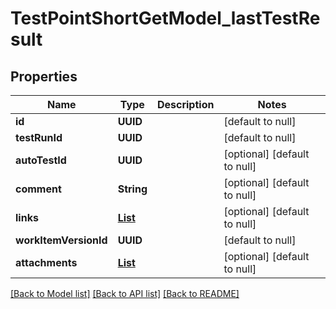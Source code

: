 # TestPointShortGetModel_lastTestResult
## Properties

| Name | Type | Description | Notes |
|------------ | ------------- | ------------- | -------------|
| **id** | **UUID** |  | [default to null] |
| **testRunId** | **UUID** |  | [default to null] |
| **autoTestId** | **UUID** |  | [optional] [default to null] |
| **comment** | **String** |  | [optional] [default to null] |
| **links** | [**List**](LinkModel.md) |  | [optional] [default to null] |
| **workItemVersionId** | **UUID** |  | [default to null] |
| **attachments** | [**List**](AttachmentModel.md) |  | [optional] [default to null] |

[[Back to Model list]](../README.md#documentation-for-models) [[Back to API list]](../README.md#documentation-for-api-endpoints) [[Back to README]](../README.md)

